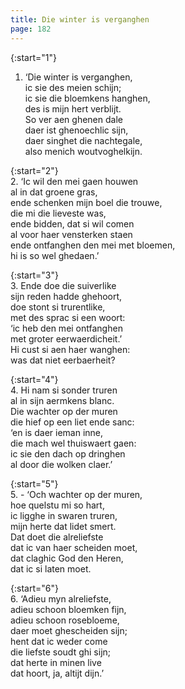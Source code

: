 ```yaml
---
title: Die winter is verganghen
page: 182
---  
```


{:start="1"}  
1. ‘Die winter is verganghen,  
ic sie des meien schijn;  
ic sie die bloemkens hanghen,  
des is mijn hert verblijt.  
So ver aen ghenen dale  
daer ist ghenoechlic sijn,  
daer singhet die nachtegale,  
also menich woutvoghelkijn.  


{:start="2"}  
2. ‘Ic wil den mei gaen houwen  
al in dat groene gras,  
ende schenken mijn boel die trouwe,  
die mi die lieveste was,  
ende bidden, dat si wil comen  
al voor haer vensterken staen  
ende ontfanghen den mei met bloemen,  
hi is so wel ghedaen.’  


{:start="3"}  
3. Ende doe die suiverlike  
sijn reden hadde ghehoort,  
doe stont si trurentlike,  
met des sprac si een woort:  
‘ic heb den mei ontfanghen  
met groter eerwaerdicheit.’  
Hi cust si aen haer wanghen:  
was dat niet eerbaerheit?  


{:start="4"}  
4. Hi nam si sonder truren  
al in sijn aermkens blanc.  
Die wachter op der muren  
die hief op een liet ende sanc:  
‘en is daer ieman inne,  
die mach wel thuiswaert gaen:  
ic sie den dach op dringhen  
al door die wolken claer.’  


{:start="5"}  
5. \- ‘Och wachter op der muren,  
hoe quelstu mi so hart,  
ic ligghe in swaren truren,  
mijn herte dat lidet smert.  
Dat doet die alreliefste  
dat ic van haer scheiden moet,  
dat claghic God den Heren,  
dat ic si laten moet.  


{:start="6"}  
6. ‘Adieu myn alreliefste,  
adieu schoon bloemken fijn,  
adieu schoon rosebloeme,  
daer moet ghescheiden sijn;  
hent dat ic weder come  
die liefste soudt ghi sijn;  
dat herte in minen live  
dat hoort, ja, altijt dijn.’  